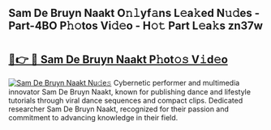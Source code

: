 ## Sam De Bruyn Naakt O𝚗𝚕yf𝚊ns L𝚎a𝚔ed N𝚞𝚍es - Part-4BO P𝚑𝚘tos Vi𝚍𝚎o - H𝚘𝚝 Part L𝚎a𝚔s zn37w

# <h2><a href="http://kf9fcp.oniu.top/?m=Sam+De+Bruyn+Naakt">🔗👉 🔴 Sam De Bruyn Naakt P𝚑ot𝚘𝚜 V𝚒d𝚎o</a></h2>

[![Sam De Bruyn Naakt Nu𝚍e𝚜](https://i.imgur.com/0qMVB7G.gif)](http://kf9fcp.oniu.top/?m=Sam+De+Bruyn+Naakt)
Cybernetic performer and multimedia innovator Sam De Bruyn Naakt, known for publishing dance and lifestyle tutorials through viral dance sequences and compact clips. Dedicated researcher Sam De Bruyn Naakt, recognized for their passion and commitment to advancing knowledge in their field.  
